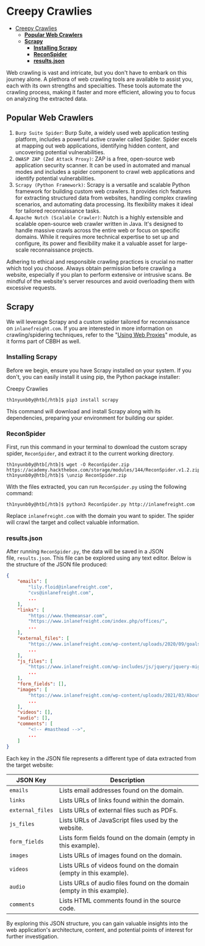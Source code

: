 # Creepy Crawlies
- [Creepy Crawlies](#creepy-crawlies)
  - [**Popular Web Crawlers**](#popular-web-crawlers)
  - [**Scrapy**](#scrapy)
    - [**Installing Scrapy**](#installing-scrapy)
    - [**ReconSpider**](#reconspider)
    - [**results.json**](#resultsjson)

Web crawling is vast and intricate, but you don't have to embark on this journey alone. A plethora of web crawling tools are available to assist you, each with its own strengths and specialties. These tools automate the crawling process, making it faster and more efficient, allowing you to focus on analyzing the extracted data.

## **Popular Web Crawlers**

1. `Burp Suite Spider`: Burp Suite, a widely used web application testing platform, includes a powerful active crawler called Spider. Spider excels at mapping out web applications, identifying hidden content, and uncovering potential vulnerabilities.
2. `OWASP ZAP (Zed Attack Proxy)`: ZAP is a free, open-source web application security scanner. It can be used in automated and manual modes and includes a spider component to crawl web applications and identify potential vulnerabilities.
3. `Scrapy (Python Framework)`: Scrapy is a versatile and scalable Python framework for building custom web crawlers. It provides rich features for extracting structured data from websites, handling complex crawling scenarios, and automating data processing. Its flexibility makes it ideal for tailored reconnaissance tasks.
4. `Apache Nutch (Scalable Crawler)`: Nutch is a highly extensible and scalable open-source web crawler written in Java. It's designed to handle massive crawls across the entire web or focus on specific domains. While it requires more technical expertise to set up and configure, its power and flexibility make it a valuable asset for large-scale reconnaissance projects.

Adhering to ethical and responsible crawling practices is crucial no matter which tool you choose. Always obtain permission before crawling a website, especially if you plan to perform extensive or intrusive scans. Be mindful of the website's server resources and avoid overloading them with excessive requests.

## **Scrapy**

We will leverage Scrapy and a custom spider tailored for reconnaissance on `inlanefreight.com`. If you are interested in more information on crawling/spidering techniques, refer to the "[Using Web Proxies](https://academy.hackthebox.com/module/details/110)" module, as it forms part of CBBH as well.

### **Installing Scrapy**

Before we begin, ensure you have Scrapy installed on your system. If you don't, you can easily install it using pip, the Python package installer:

Creepy Crawlies

```
th1nyunb0y@htb[/htb]$ pip3 install scrapy
```

This command will download and install Scrapy along with its dependencies, preparing your environment for building our spider.

### **ReconSpider**

First, run this command in your terminal to download the custom scrapy spider, `ReconSpider`, and extract it to the current working directory.

```
th1nyunb0y@htb[/htb]$ wget -O ReconSpider.zip https://academy.hackthebox.com/storage/modules/144/ReconSpider.v1.2.zip
th1nyunb0y@htb[/htb]$ \unzip ReconSpider.zip
```

With the files extracted, you can run `ReconSpider.py` using the following command:

```
th1nyunb0y@htb[/htb]$ python3 ReconSpider.py http://inlanefreight.com
```

Replace `inlanefreight.com` with the domain you want to spider. The spider will crawl the target and collect valuable information.

### **results.json**

After running `ReconSpider.py`, the data will be saved in a JSON file, `results.json`. This file can be explored using any text editor. Below is the structure of the JSON file produced:

```json
{
    "emails": [
        "lily.floid@inlanefreight.com",
        "cvs@inlanefreight.com",
        ...
    ],
    "links": [
        "https://www.themeansar.com",
        "https://www.inlanefreight.com/index.php/offices/",
        ...
    ],
    "external_files": [
        "https://www.inlanefreight.com/wp-content/uploads/2020/09/goals.pdf",
        ...
    ],
    "js_files": [
        "https://www.inlanefreight.com/wp-includes/js/jquery/jquery-migrate.min.js?ver=3.3.2",
        ...
    ],
    "form_fields": [],
    "images": [
        "https://www.inlanefreight.com/wp-content/uploads/2021/03/AboutUs_01-1024x810.png",
        ...
    ],
    "videos": [],
    "audio": [],
    "comments": [
        "<!-- #masthead -->",
        ...
    ]
}

```

Each key in the JSON file represents a different type of data extracted from the target website:

| **JSON Key** | **Description** |
| --- | --- |
| `emails` | Lists email addresses found on the domain. |
| `links` | Lists URLs of links found within the domain. |
| `external_files` | Lists URLs of external files such as PDFs. |
| `js_files` | Lists URLs of JavaScript files used by the website. |
| `form_fields` | Lists form fields found on the domain (empty in this example). |
| `images` | Lists URLs of images found on the domain. |
| `videos` | Lists URLs of videos found on the domain (empty in this example). |
| `audio` | Lists URLs of audio files found on the domain (empty in this example). |
| `comments` | Lists HTML comments found in the source code. |

By exploring this JSON structure, you can gain valuable insights into the web application's architecture, content, and potential points of interest for further investigation.
